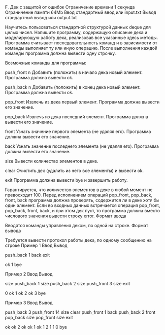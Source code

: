
F. Дек с защитой от ошибок
Ограничение времени 	1 секунда
Ограничение памяти 	64Mb
Ввод 	стандартный ввод или input.txt
Вывод 	стандартный вывод или output.txt

Научитесь пользоваться стандартной структурой данных deque для целых чисел.  Напишите программу, содержащую описание дека и моделирующую работу дека, реализовав все указанные здесь методы. Программа считывает последовательность команд и в зависимости от команды выполняет ту или иную операцию. После выполнения каждой команды программа должна вывести одну строчку.

Возможные команды для программы:

push_front n
Добавить (положить) в начало дека новый элемент. Программа должна вывести ok.

push_back n
Добавить (положить) в конец дека новый элемент. Программа должна вывести ok.

pop_front
Извлечь из дека первый элемент. Программа должна вывести его значение.

pop_back
Извлечь из дека последний элемент. Программа должна вывести его значение.

front
Узнать значение первого элемента (не удаляя его). Программа должна вывести его значение.

back
Узнать значение последнего элемента (не удаляя его). Программа должна вывести его значение.

size
Вывести количество элементов в деке.

clear
Очистить дек (удалить из него все элементы) и вывести ok.

exit
Программа должна вывести bye и завершить работу.

Гарантируется, что количество элементов в деке в любой момент не превосходит 100. Перед исполнением операций pop_front, pop_back, front, back программа должна проверять, содержится ли в деке хотя бы один элемент. Если во входных данных встречается операция pop_front, pop_back, front, back, и при этом дек пуст, то программа должна вместо числового значения вывести строку error.
Формат ввода

Вводятся команды управления деком, по одной на строке.
Формат вывода

Требуется вывести протокол работы дека, по одному сообщению на строке
Пример 1
Ввод
Вывод

push_back 1
back
exit

	

ok
1
bye

Пример 2
Ввод
Вывод

size
push_back 1
size
push_back 2
size
push_front 3
size
exit

	

0
ok
1
ok
2
ok
3
bye

Пример 3
Ввод
Вывод

push_back 3
push_front 14
size
clear
push_front 1
back
push_back 2
front
pop_back
size
pop_front
size
exit

	

ok
ok
2
ok
ok
1
ok
1
2
1
1
0
bye
